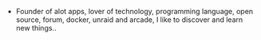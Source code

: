 - Founder of alot apps, lover of technology, programming language, open source, forum, docker, unraid and arcade, I like to discover and learn new things..
  <br>



































































































































































































































































































































































































































































































































































































































































































































































































































































































































































































































































































































































































































































































































































































































































































































































































































